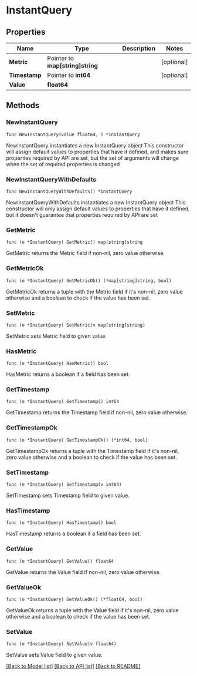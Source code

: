 # InstantQuery

## Properties

Name | Type | Description | Notes
------------ | ------------- | ------------- | -------------
**Metric** | Pointer to **map[string]string** |  | [optional] 
**Timestamp** | Pointer to **int64** |  | [optional] 
**Value** | **float64** |  | 

## Methods

### NewInstantQuery

`func NewInstantQuery(value float64, ) *InstantQuery`

NewInstantQuery instantiates a new InstantQuery object
This constructor will assign default values to properties that have it defined,
and makes sure properties required by API are set, but the set of arguments
will change when the set of required properties is changed

### NewInstantQueryWithDefaults

`func NewInstantQueryWithDefaults() *InstantQuery`

NewInstantQueryWithDefaults instantiates a new InstantQuery object
This constructor will only assign default values to properties that have it defined,
but it doesn't guarantee that properties required by API are set

### GetMetric

`func (o *InstantQuery) GetMetric() map[string]string`

GetMetric returns the Metric field if non-nil, zero value otherwise.

### GetMetricOk

`func (o *InstantQuery) GetMetricOk() (*map[string]string, bool)`

GetMetricOk returns a tuple with the Metric field if it's non-nil, zero value otherwise
and a boolean to check if the value has been set.

### SetMetric

`func (o *InstantQuery) SetMetric(v map[string]string)`

SetMetric sets Metric field to given value.

### HasMetric

`func (o *InstantQuery) HasMetric() bool`

HasMetric returns a boolean if a field has been set.

### GetTimestamp

`func (o *InstantQuery) GetTimestamp() int64`

GetTimestamp returns the Timestamp field if non-nil, zero value otherwise.

### GetTimestampOk

`func (o *InstantQuery) GetTimestampOk() (*int64, bool)`

GetTimestampOk returns a tuple with the Timestamp field if it's non-nil, zero value otherwise
and a boolean to check if the value has been set.

### SetTimestamp

`func (o *InstantQuery) SetTimestamp(v int64)`

SetTimestamp sets Timestamp field to given value.

### HasTimestamp

`func (o *InstantQuery) HasTimestamp() bool`

HasTimestamp returns a boolean if a field has been set.

### GetValue

`func (o *InstantQuery) GetValue() float64`

GetValue returns the Value field if non-nil, zero value otherwise.

### GetValueOk

`func (o *InstantQuery) GetValueOk() (*float64, bool)`

GetValueOk returns a tuple with the Value field if it's non-nil, zero value otherwise
and a boolean to check if the value has been set.

### SetValue

`func (o *InstantQuery) SetValue(v float64)`

SetValue sets Value field to given value.



[[Back to Model list]](../README.md#documentation-for-models) [[Back to API list]](../README.md#documentation-for-api-endpoints) [[Back to README]](../README.md)


